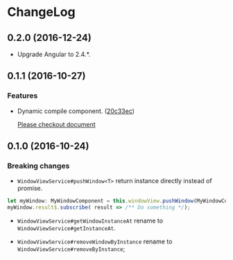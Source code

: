 # ChangeLog

## 0.2.0 (2016-12-24)

- Upgrade Angular to 2.4.*.

## 0.1.1 (2016-10-27)

### Features

- Dynamic compile component. ([20c33ec](https://github.com/yujuiting/ng2-window-view/commit/20c33ec1178234b02c079f73889f21364a41b9a3))

  [Please checkout document](https://github.com/yujuiting/ng2-window-view/blob/master/docs/dynamic-compile.md)

## 0.1.0 (2016-10-24)

### Breaking changes

- `WindowViewService#pushWindow<T>` return instance directly instead of promise.

```typescript
let myWindow: MyWindowComponent = this.windowView.pushWindow(MyWindowComponent);
myWindow.result$.subscribe( result => /** Do something */);
```

- `WindowViewService#getWindowInstanceAt` rename to `WindowViewService#getInstanceAt`.

- `WindowViewService#removeWindowByInstance` rename to `WindowViewService#removeByInstance`;
